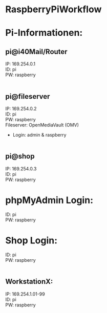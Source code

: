 # RaspberryPiWorkflow
# Pi-Informationen:

## pi@i40Mail/Router <br>
IP: 169.254.0.1 <br>
ID: pi <br>
PW: raspberry <br><br>
 
## pi@fileserver <br>
IP: 169.254.0.2 <br>
ID: pi <br>
PW: raspberry <br>
Fileserver: OpenMediaVault (OMV) <br>
 - Login: admin & raspberry <br><br>
  
## pi@shop <br>
IP: 169.254.0.3 <br>
ID: pi <br>
PW: raspberry <br>

# phpMyAdmin Login: <br>
ID: pi <br>
PW: raspberry <br>

# Shop Login: <br>
ID: pi <br>
PW: raspberry <br><br>

## WorkstationX: <br>
IP: 169.254.1.01-99  <br> 
ID: pi  <br> 
PW: raspberry  <br><br>

